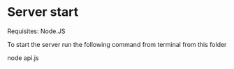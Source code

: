 Server start
================================================================================

Requisites: Node.JS

To start the server run the following command from terminal from this folder

node api.js